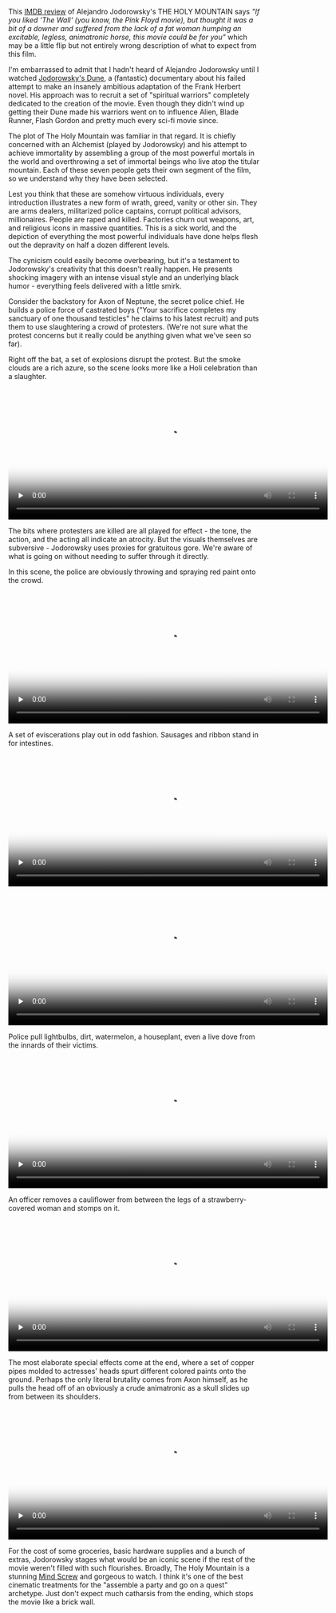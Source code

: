 This [IMDB review](http://www.imdb.com/title/tt0071615/reviews) of Alejandro
Jodorowsky's THE HOLY MOUNTAIN says _"If you liked 'The Wall' (you know, the
Pink Floyd movie), but thought it was a bit of a downer and suffered from the
lack of a fat woman humping an excitable, legless, animatronic horse, this
movie could be for you"_ which may be a little flip but not entirely wrong
description of what to expect from this film.

<!--BREAK-->

I'm embarrassed to admit that I hadn't heard of Alejandro Jodorowsky until I
watched [Jodorowsky's Dune](http://www.imdb.com/title/tt1935156/), a
(fantastic) documentary about his failed attempt to make an insanely ambitious
adaptation of the Frank Herbert novel.  His approach was to recruit a set of
"spiritual warriors" completely dedicated to the creation of the movie.  Even
though they didn't wind up getting their Dune made his warriors went on to
influence Alien, Blade Runner, Flash Gordon and pretty much every sci-fi movie
since.

The plot of The Holy Mountain was familiar in that regard. It is chiefly
concerned with an Alchemist (played by Jodorowsky) and his attempt to achieve
immortality by assembling a group of the most powerful mortals in the world and
overthrowing a set of immortal beings who live atop the titular mountain.  Each
of these seven people gets their own segment of the film, so we understand why
they have been selected.

Lest you think that these are somehow virtuous individuals, every introduction
illustrates a new form of wrath, greed, vanity or other sin.  They are arms
dealers, militarized police captains, corrupt political advisors, millionaires.
People are raped and killed.  Factories churn out weapons, art, and religious
icons in massive quantities. This is a sick world, and the depiction of
everything the most powerful individuals have done helps flesh out the
depravity on half a dozen different levels.

The cynicism could easily become overbearing, but it's a testament to
Jodorowsky's creativity that this doesn't really happen. He presents shocking
imagery with an intense visual style and an underlying black humor - everything
feels delivered with a little smirk.

Consider the backstory for Axon of Neptune, the secret police chief.  He builds
a police force of castrated boys ("Your sacrifice completes my sanctuary of one
thousand testicles" he claims to his latest recruit) and puts them to use
slaughtering a crowd of protesters. (We're not sure what the protest concerns
but it really could be anything given what we've seen so far).

Right off the bat, a set of explosions disrupt the protest.  But the smoke
clouds are a rich azure, so the scene looks more like a Holi celebration than a
slaughter.

<p><video
  class="centered"
  preload="none"
  width="640"
  height="264"
  controls
  poster="{{(.Image "smoke").Data.Permalink}}"
  src="{{link "holymountain-smoke-480-nosound.mp4" }}">
</video></p>

The bits where protesters are killed are all played for effect - the tone, the
action, and the acting all indicate an atrocity.  But the visuals themselves
are subversive - Jodorowsky uses proxies for gratuitous gore.  We're aware of
what is going on without needing to suffer through it directly.

In this scene, the police are obviously throwing and spraying red paint onto
the crowd.

<p><video
  class="centered"
  preload="none"
  width="640"
  height="264"
  controls
  poster="{{(.Image "paint01").Data.Permalink}}"
  src="{{link "holymountain-paint01-480-nosound.mp4" }}">
</video></p>

A set of eviscerations play out in odd fashion.  Sausages and ribbon stand in
for intestines.

<p><video
  class="centered"
  preload="none"
  width="640"
  height="264"
  controls
  poster="{{(.Image "sausages").Data.Permalink}}"
  src="{{link "holymountain-sausages-480-nosound.mp4" }}">
</video></p>

<p><video
  class="centered"
  preload="none"
  width="640"
  height="264"
  controls
  poster="{{(.Image "ribbon").Data.Permalink}}"
  src="{{link "holymountain-ribbon-480-nosound.mp4" }}">
</video></p>

Police pull lightbulbs, dirt, watermelon, a houseplant, even a live dove from
the innards of their victims.

<p><video
  class="centered"
  preload="none"
  width="640"
  height="264"
  controls
  poster="{{(.Image "insides").Data.Permalink}}"
  src="{{link "holymountain-insides-480-nosound.mp4" }}">
</video></p>

An officer removes a cauliflower from between the legs of a strawberry-covered
woman and stomps on it.

<p><video
  class="centered"
  preload="none"
  width="640"
  height="264"
  controls
  poster="{{(.Image "strawberries").Data.Permalink}}"
  src="{{link "holymountain-strawberries-480-nosound.mp4" }}">
</video></p>

The most elaborate special effects come at the end, where a set of copper pipes
molded to actresses' heads spurt different colored paints onto the ground.
Perhaps the only literal brutality comes from Axon himself, as he pulls the
head off of an obviously a crude animatronic as a skull slides up from between
its shoulders.

<p><video
  class="centered"
  preload="none"
  width="640"
  height="264"
  controls
  poster="{{(.Image "paint02").Data.Permalink}}"
  src="{{link "holymountain-paint02-480-nosound.mp4" }}">
</video></p>

For the cost of some groceries, basic hardware supplies and a bunch of extras,
Jodorowsky stages what would be an iconic scene if the rest of the movie
weren't filled with such flourishes.  Broadly, The Holy Mountain is a stunning
[Mind Screw](http://tvtropes.org/pmwiki/pmwiki.php/Main/MindScrew) and gorgeous
to watch.  I think it's one of the best cinematic treatments for the "assemble
a party and go on a quest" archetype.  Just don't expect much catharsis from
the ending, which stops the movie like a brick wall.
